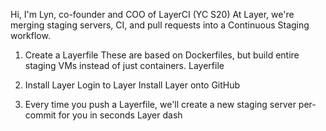 Hi, I'm Lyn, co-founder and COO of LayerCI (YC S20)
At Layer, we're merging staging servers, CI, and pull requests into a Continuous Staging workflow.

1. Create a Layerfile
These are based on Dockerfiles, but build entire staging VMs instead of just containers. Layerfile

2. Install Layer
Login to Layer
Install Layer onto GitHub
3. Every time you push a Layerfile, we'll create a new staging server per-commit for you in seconds
Layer dash

